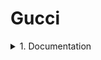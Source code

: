 # Gucci
<details>
      <summary>1. Documentation</summary>
      Test Plan\
      Test Cases\
      Traceability Matrix
</details>
